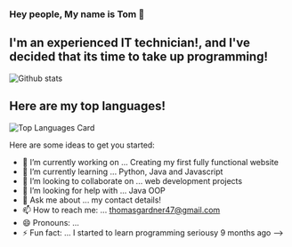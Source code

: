 ### Hey people, My name is Tom 👋


## I'm an experienced IT technician!, and I've decided that its time to take up programming!
![Github stats](https://github-readme-stats.vercel.app/api?username=thomasgardner4PU&theme=highcontrast&show_icons=true&count_private=true)

## Here are my top languages!
![Top Languages Card](https://github-readme-stats.vercel.app/api/top-langs/?username=thomasgardner4PU&layout=compact)




Here are some ideas to get you started:

- 🔭 I’m currently working on ... Creating my first fully functional website
- 🌱 I’m currently learning ... Python, Java and Javascript
- 👯 I’m looking to collaborate on ... web development projects
- 🤔 I’m looking for help with ... Java OOP
- 💬 Ask me about ... my contact details!
- 📫 How to reach me: ... thomasgardner47@gmail.com
- 😄 Pronouns: ...
- ⚡ Fun fact: ... I started to learn programming seriousy 9 months ago
-->
